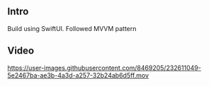 
## Intro

Build using SwiftUI.
Followed MVVM pattern


## Video




https://user-images.githubusercontent.com/8469205/232611049-5e2467ba-ae3b-4a3d-a257-32b24ab6d5ff.mov

